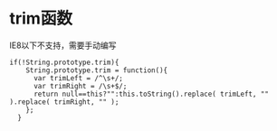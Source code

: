 # trim函数
IE8以下不支持，需要手动编写

    if(!String.prototype.trim){
        String.prototype.trim = function(){
          var trimLeft = /^\s+/;
          var trimRight = /\s+$/; 
          return null==this?"":this.toString().replace( trimLeft, "" ).replace( trimRight, "" );
        };
      }

